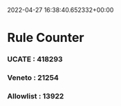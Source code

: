 2022-04-27 16:38:40.652332+00:00
# Rule Counter 
 ### UCATE : 418293

 ### Veneto : 21254

 ### Allowlist : 13922